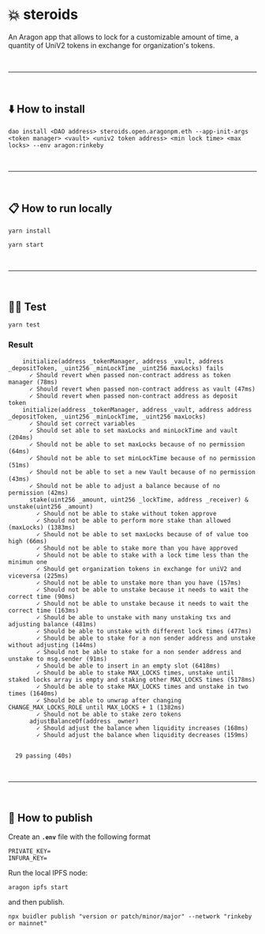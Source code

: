 # :boom: steroids

An Aragon app that allows to lock for a customizable amount of time, a quantity of UniV2 tokens in exchange for organization's tokens.

&nbsp;

***

&nbsp;

## :arrow_down: How to install

```
dao install <DAO address> steroids.open.aragonpm.eth --app-init-args <token manager> <vault> <univ2 token address> <min lock time> <max locks> --env aragon:rinkeby
```

&nbsp;

***

&nbsp;

## :clipboard: How to run locally

```
yarn install
```

```
yarn start
```

&nbsp;

***

&nbsp;

## :guardsman: Test

```
yarn test
```

### Result

```
    initialize(address _tokenManager, address _vault, address _depositToken, _uint256 _minLockTime _uint256 maxLocks) fails
      ✓ Should revert when passed non-contract address as token manager (78ms)
      ✓ Should revert when passed non-contract address as vault (47ms)
      ✓ Should revert when passed non-contract address as deposit token
    initialize(address _tokenManager, address _vault, address address _depositToken, _uint256 _minLockTime, _uint256 maxLocks)
      ✓ Should set correct variables
      ✓ Should set able to set maxLocks and minLockTime and vault (204ms)
      ✓ Should not be able to set maxLocks because of no permission (64ms)
      ✓ Should not be able to set minLockTime because of no permission (51ms)
      ✓ Should not be able to set a new Vault because of no permission (43ms)
      ✓ Should not be able to adjust a balance because of no permission (42ms)
      stake(uint256 _amount, uint256 _lockTime, address _receiver) & unstake(uint256 _amount)
        ✓ Should not be able to stake without token approve
        ✓ Should not be able to perform more stake than allowed (maxLocks) (1383ms)
        ✓ Should not be able to set maxLocks because of of value too high (66ms)
        ✓ Should not be able to stake more than you have approved
        ✓ Should not be able to stake with a lock time less than the minimun one
        ✓ Should get organization tokens in exchange for uniV2 and viceversa (225ms)
        ✓ Should not be able to unstake more than you have (157ms)
        ✓ Should not be able to unstake because it needs to wait the correct time (90ms)
        ✓ Should not be able to unstake because it needs to wait the correct time (163ms)
        ✓ Should be able to unstake with many unstaking txs and adjusting balance (481ms)
        ✓ Should be able to unstake with different lock times (477ms)
        ✓ Should be able to stake for a non sender address and unstake without adjusting (144ms)
        ✓ Should not be able to stake for a non sender address and unstake to msg.sender (91ms)
        ✓ Should be able to insert in an empty slot (6418ms)
        ✓ Should be able to stake MAX_LOCKS times, unstake until staked locks array is empty and staking other MAX_LOCKS times (5178ms)
        ✓ Should be able to stake MAX_LOCKS times and unstake in two times (1640ms)
        ✓ Should be able to unwrap after changing CHANGE_MAX_LOCKS_ROLE until MAX_LOCKS + 1 (1382ms)
        ✓ Should not be able to stake zero tokens
      adjustBalanceOf(address _owner)
        ✓ Should adjust the balance when liquidity increases (168ms)
        ✓ Should adjust the balance when liquidity decreases (159ms)


  29 passing (40s)
```

&nbsp;

***

&nbsp;

## :rocket: How to publish

Create an __`.env`__ file with the following format

```
PRIVATE_KEY=
INFURA_KEY=
```

Run the local IPFS node:

```
aragon ipfs start
```

and then publish.

```
npx buidler publish "version or patch/minor/major" --network "rinkeby or mainnet"
```